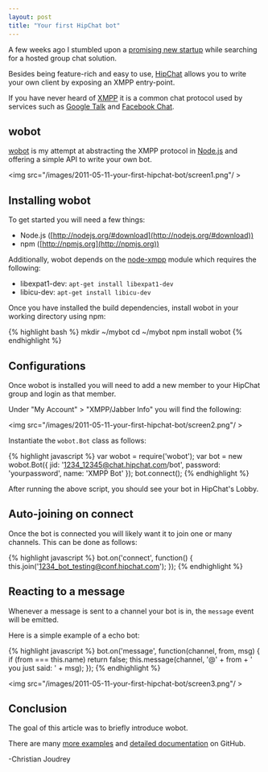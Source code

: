 ```yaml
---
layout: post
title: "Your first HipChat bot"
---
```


A few weeks ago I stumbled upon a [promising new startup](https://hipchat.com) while searching for a hosted group chat solution.

Besides being feature-rich and easy to use, [HipChat](https://hipchat.com) allows you to write your own client by exposing an XMPP entry-point.

If you have never heard of [XMPP](http://en.wikipedia.org/wiki/Extensible_Messaging_and_Presence_Protocol) it is a common chat protocol used by services such as [Google Talk](http://code.google.com/apis/talk/open_communications.html#which) and [Facebook Chat](http://developers.facebook.com/docs/chat/).

<!-- more -->

## wobot

[wobot](https://github.com/cjoudrey/wobot/blob/master/README.md) is my attempt at abstracting the XMPP protocol in [Node.js](http://nodejs.org) and offering a simple API to write your own bot.

<img src="/images/2011-05-11-your-first-hipchat-bot/screen1.png"/ >

## Installing wobot

To get started you will need a few things:

  - Node.js ([http://nodejs.org/#download](http://nodejs.org/#download))
  - npm ([http://npmjs.org](http://npmjs.org))

Additionally, wobot depends on the [node-xmpp](https://github.com/astro/node-xmpp) module which requires the following:

  - libexpat1-dev: `apt-get install libexpat1-dev`
  - libicu-dev: `apt-get install libicu-dev`

Once you have installed the build dependencies, install wobot in your working directory using npm:

{% highlight bash %}
mkdir ~/mybot
cd ~/mybot
npm install wobot
{% endhighlight %}

## Configurations

Once wobot is installed you will need to add a new member to your HipChat group and login as that member.

Under "My Account" > "XMPP/Jabber Info" you will find the following:

<img src="/images/2011-05-11-your-first-hipchat-bot/screen2.png"/ >

Instantiate the `wobot.Bot` class as follows:

{% highlight javascript %}
var wobot = require('wobot');
var bot = new wobot.Bot({
  jid: '1234_12345@chat.hipchat.com/bot',
  password: 'yourpassword',
  name: 'XMPP Bot'
});
bot.connect();
{% endhighlight %}

After running the above script, you should see your bot in HipChat's Lobby.

## Auto-joining on connect

Once the bot is connected you will likely want it to join one or many channels. This can be done as follows:

{% highlight javascript %}
bot.on('connect', function() {
  this.join('1234_bot_testing@conf.hipchat.com');
});
{% endhighlight %}

## Reacting to a message

Whenever a message is sent to a channel your bot is in, the `message` event will be emitted.

Here is a simple example of a echo bot:

{% highlight javascript %}
bot.on('message', function(channel, from, msg) {
  if (from === this.name) return false;
  this.message(channel, '@' + from + ' you just said: ' + msg);
});
{% endhighlight %}

<img src="/images/2011-05-11-your-first-hipchat-bot/screen3.png"/ >

## Conclusion

The goal of this article was to briefly introduce wobot.

There are many [more examples](https://github.com/cjoudrey/wobot/tree/master/examples) and [detailed documentation](https://github.com/cjoudrey/wobot/blob/master/README.md) on GitHub.

-Christian Joudrey
